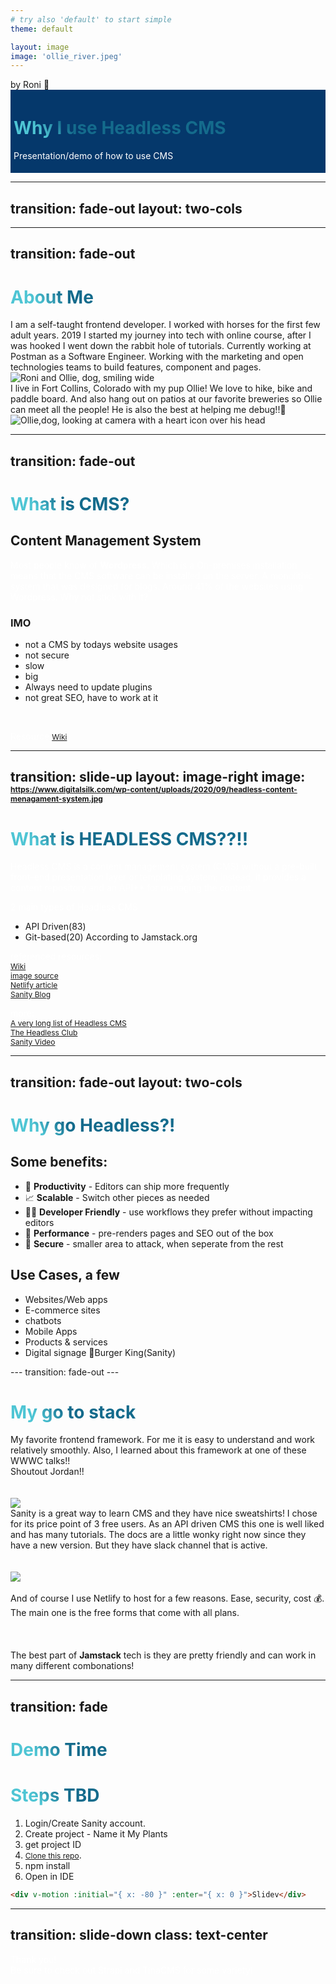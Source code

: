 ```yaml
---
# try also 'default' to start simple
theme: default

layout: image
image: 'ollie_river.jpeg'
---
```




<div class="ml-4 absolute top-10">
  <span class="font-700">
    by Roni 💙
  </span>
</div>

<div class="bg absolute bottom-10 ml-4">
  <h1>Why I use Headless CMS</h1>
  <p >Presentation/demo of how to use CMS</p>
</div>

<style>
  .bg {
    background-color:  #05386b;
    padding: 5px;

  }
   p {
    color: white !important;
  }
</style>
 

---
transition: fade-out
layout: two-cols
---

<template v-slot:default>

# Tonights Agenda!

 <div class="w-60 relative mt-6">
  <div class="relative w-40 h-40">
    <!-- 
     -->
    <img
      v-motion
      :initial="{ x: 600, y: 400, scale: 2, rotate: 100 }"
      :enter="final"
      class="absolute top-0 left-0 right-0 bottom-0"
      src="https://sli.dev/logo-triangle.png"
    />
 

  <div
    class="text-3xl absolute top-14 left-40 text-[#2B90B6] -z-1"
    v-click
    :initial="{ x: -80, opacity: 0}"
    :enter="{ x: 0, opacity: 1, transition: { delay: 2000, duration: 1000 } }">
    My intro
  </div>
   </div>
</div>
<div class="w-72 relative mt-6">
  <div class="relative w-40 h-40">
    <!-- -->
    <img
      v-motion
      :initial="{ x: 600, y: 400, scale: 2, rotate: 100 }"
      :enter="final"
      class="absolute top-0 left-0 right-0 bottom-0"
      src="https://sli.dev/logo-triangle.png"
    />
 

  <div
    class="text-3xl absolute top-14 left-40 text-[#2B90B6] -z-1"
    v-click
    :initial="{ x: -80, opacity: 0}"
    :enter="{ x: 0, opacity: 1, transition: { delay: 2000, duration: 1000 } }">
    What is CMS?!
  </div>
   </div>
</div>
</template>
<template v-slot:right>
<div class="w-72 relative mt-16">
  <div class="relative w-40 h-40">
    <!-- -->
    <img
      v-motion
      :initial="{ x: 600, y: 400, scale: 2, rotate: 100 }"
      :enter="final"
      class="absolute top-0 left-0 right-0 bottom-0"
      src="https://sli.dev/logo-triangle.png"
    />
 
  <div
    class="text-3xl absolute top-14 left-40 text-[#2B90B6] -z-1"
    v-click
    :initial="{ x: -80, opacity: 0}"
    :enter="{ x: 0, opacity: 1, transition: { delay: 2000, duration: 1000 } }">
    Headless CMS?!!?
  </div>
   </div>

</div>
<div class="w-72 relative mt-6">
  <div class="relative w-40 h-40">
    <!-- -->
    <img
      v-motion
      :initial="{ x: 600, y: 400, scale: 2, rotate: 100 }"
      :enter="final"
      class="absolute top-0 left-0 right-0 bottom-0"
      src="https://sli.dev/logo-triangle.png"
    />
  </div>

  <div
    class="text-3xl absolute top-14 left-40 text-[#2B90B6] -z-1"
    v-click
    :initial="{ x: -80, opacity: 0}"
    :enter="{ x: 0, opacity: 1, transition: { delay: 2000, duration: 1000 } }">
    Demo Time!!
  </div>
</div>
</template>
<!-- vue script setup scripts can be directly used in markdown, and will only affects current page -->
<script setup lang="ts">
const final = {
  x: 0,
  y: 0,
  rotate: 0,
  scale: 1,
  transition: {
    type: 'spring',
    damping: 10,
    stiffness: 20,
    mass: 2
  }
}
</script>

<!--
Our Agenda tonight is a fun. I want to explain a few things before we get to coding
-->

<style>
h1 {
  background-color: #05386b;
  background-image: linear-gradient(45deg, #4EC5D4 10%, #146b8c 20%);
  background-size: 100%;
  -webkit-background-clip: text;
  -moz-background-clip: text;
  -webkit-text-fill-color: transparent;
  -moz-text-fill-color: transparent;
}
</style>

<!--
Here is another comment.
-->

---
transition: fade-out
---

# About Me

<div grid='~ cols-2 gap-4'>
<div>
I am a self-taught frontend developer. I worked with horses for the first few adult years. 2019 I started my journey into tech with online course, after I was hooked I went down the rabbit hole of tutorials. Currently working at Postman as a Software Engineer. Working with the marketing and open technologies teams to build features, component and pages.<br/>

<img src="/smile.png" class="contain w-1/2" alt="Roni and Ollie, dog, smiling wide">
</div>
<div>
I live in Fort Collins, Colorado with my pup Ollie! We love to hike, bike and paddle board. And also hang out on patios at our favorite breweries so Ollie can meet all the people! He is also the best at helping me debug!!🐶
<img src="/ollielikes.jpeg" class="cover w-1/2 " alt="Ollie,dog, looking at camera with a heart icon over his head">
</div>
</div>
<!--I needed to find something else,  when your body doesn't recover as fast and you are always working pay check to pay check. What made me jump into tech was after a few years working in customer service jobs but never able to give the customer the service I felt they needed through the ecommerce side of things. 
I started looking around for a more flexible career path and have always gotten along with computers and curious about websites. Found a tiny bootcamp/workshop course and found I loved frontend. And here we are.-->

<style>
h1 {
  background-color: #2B90B6;
  background-image: linear-gradient(45deg, #4EC5D4 10%, #146b8c 20%);
  background-size: 100%;
  -webkit-background-clip: text;
  -moz-background-clip: text;
  -webkit-text-fill-color: transparent;
  -moz-text-fill-color: transparent;
}
</style>

---
transition: fade-out
---

# What is CMS?

## Content Management System
Most people know of <strong>Wordpress</strong>. Which is a On-premises installation means that the CMS software can be installed on the server. 
A monolithic system that was designed for blogs. Around 41% of the websites using Wordpress.
Why not stick with it?
### IMO
- not a CMS by todays website usages
- not secure
- slow
- big
- Always need to update plugins
- not great SEO, have to work at it

<br>

Resource [Wiki](https://en.wikipedia.org/wiki/Content_management_system)

<!--
You can have `style` tag in markdown to override the style for the current page.
Learn more: https://sli.dev/guide/syntax#embedded-styles
-->

<style>
h1 {
  background-color: #2B90B6;
  background-image: linear-gradient(45deg, #4EC5D4 10%, #146b8c 20%);
  background-size: 100%;
  -webkit-background-clip: text;
  -moz-background-clip: text;
  -webkit-text-fill-color: transparent;
  -moz-text-fill-color: transparent;
}
</style>

<!--
Here is another comment.
-->

---
transition: slide-up
layout: image-right
image: https://www.digitalsilk.com/wp-content/uploads/2020/09/headless-content-menagament-system.jpg
---

# What is HEADLESS CMS??!!

Headless CMS is a content management system (CMS) without a pre-built front-end presentation layer or templating system; instead, it provides a content repository and an API** for managing the content. 
<!-- Basically, plugin and play with different sources, CDN, databases and much more. -->

2 main types of Headless CMS
- API Driven(83)
- Git-based(20)
According to Jamstack.org

<!-- you can probably guess which is more popular in the new API-first world. -->

<div grid="~ cols-2 gap-4">

referenced resources: <br/>
[Wiki](https://en.wikipedia.org/wiki/Headless_content_management_system)<br/>
[image source](https://www.digitalsilk.com/digital-trends/headless-cms/)<br/>
[Netlify article](https://www.netlify.com/blog/complete-guide-to-headless-cms/) <br/>
[Sanity Blog](https://www.sanity.io/headless-cms)<br/>



more: <br/>
[A very long list of Headless CMS](https://jamstack.org/headless-cms/)<br/>
[The Headless Club](https://theheadlessclub.com/)<br/>
[Sanity Video](https://www.netlify.com/blog/complete-guide-to-headless-cms/)


</div>

<style>
h1 {
  background-color: #2B90B6;
  background-image: linear-gradient(45deg, #4EC5D4 10%, #146b8c 20%);
  background-size: 100%;
  -webkit-background-clip: text;
  -moz-background-clip: text;
  -webkit-text-fill-color: transparent;
  -moz-text-fill-color: transparent;
}
a {
  font-size: 12px;
}
</style>


---
transition: fade-out
layout: two-cols
---

<div class="w-3xl">
 
# Why go Headless?!

<div grid="~ cols-3 gap-12">
<div class="w-md">

## Some benefits:

- 📝 **Productivity** - Editors can ship more frequently
- 📈 **Scalable** - Switch other pieces as needed
- 🧑‍💻 **Developer Friendly** - use workflows they prefer without impacting editors
- 🎢 **Performance** - pre-renders pages and SEO out of the box
- 🔐 **Secure** - smaller area to attack, when seperate from the rest
</div>
<div></div>
 <div class="w-60">

## Use Cases, a few

- Websites/Web apps
- E-commerce sites
- chatbots
- Mobile Apps
- Products & services
- Digital signage 👀Burger King(Sanity)

</div>
</div>
</div>
---
transition: fade-out
---

# My go to stack

<div grid="~ cols-2 gap-24">
<div>
My favorite frontend framework. For me it is easy to understand and work relatively smoothly. Also, I learned about this framework at one of these WWWC talks!! <br/>Shoutout Jordan!!
<br/>
<br/>
<br/>
<img src="https://dka575ofm4ao0.cloudfront.net/pages-transactional_logos/retina/90147/Gatsby_Logo.png">

</div>
<div>
Sanity is a great way to learn CMS and they have nice sweatshirts! I chose for its price point of 3 free users. 
As an API driven CMS this one is well liked and has many tutorials. The docs are a little wonky right now since they have a new version. But they have slack channel that is active.
<!-- It is a little pricey if you need more.  I am hoping by then I will be more of an agency dev -->
<br/>
<br/>
<br/>
<img src="https://cdn.sanity.io/images/3do82whm/next/51af00784c5addcf63ae7f0c416756acca7e63ac-353x71.svg?w=2000&fm=png&dl=sanity-logo.png">

</div>
</div>
<br/>
And of course I use Netlify to host for a few reasons. Ease, security, cost 💰. The main one is the free forms that come with all plans.
<br/>
<br/>

<br/>
<br/>
The best part of <strong>Jamstack</strong> tech is they are pretty friendly and can work in many different combonations!

---
transition: fade
---
# Demo Time 

# Steps TBD

1. Login/Create Sanity account.
2. Create project - Name it My Plants
3. get project ID
4. [Clone this repo](https://motion.vueuse.org/).
5. npm install
6. Open in IDE

```html
<div v-motion :initial="{ x: -80 }" :enter="{ x: 0 }">Slidev</div>
```

---
transition: slide-down
class: text-center
---

Thank you!<br/>
Be sure to check out Strapi and TinaCMS for some variety!
